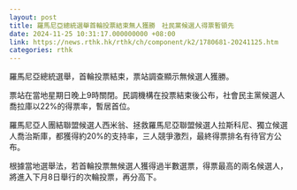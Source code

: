 ```yaml
---
layout: post
title: 羅馬尼亞總統選舉首輪投票結束無人獲勝　社民黨候選人得票暫領先
date: 2024-11-25 10:31:17.000000000 +08:00
link: https://news.rthk.hk/rthk/ch/component/k2/1780681-20241125.htm
categories: rthk
---
```


羅馬尼亞總統選舉，首輪投票結束，票站調查顯示無候選人獲勝。

票站在當地星期日晚上9時關閉。民調機構在投票結束後公布，社會民主黨候選人喬拉庫以22%的得票率，暫居首位。

羅馬尼亞人團結聯盟候選人西米翁、拯救羅馬尼亞聯盟候選人拉斯科尼、獨立候選人喬治斯庫，都獲得約20%的支持率，三人競爭激烈，最終得票排名有待官方公布。

根據當地選舉法，若首輪投票無候選人獲得過半數選票，得票最高的兩名候選人，將進入下月8日舉行的次輪投票，再分高下。
